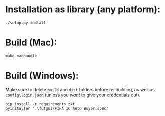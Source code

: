 # Installation as library (any platform):
```
./setup.py install
```

# Build (Mac):
```
make macbundle
```

# Build (Windows):
Make sure to delete `build` and `dist` folders before re-building, as well as `config\login.json` (unless you *want* to give your credentials out).
```
pip install -r requirements.txt
pyinstaller '.\futgui\FIFA 16 Auto Buyer.spec'
```
